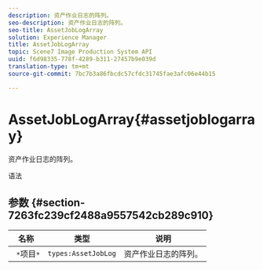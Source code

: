 ```yaml
---
description: 资产作业日志的阵列。
seo-description: 资产作业日志的阵列。
seo-title: AssetJobLogArray
solution: Experience Manager
title: AssetJobLogArray
topic: Scene7 Image Production System API
uuid: f6d98335-778f-4289-b311-27457b9e039d
translation-type: tm+mt
source-git-commit: 7bc7b3a86fbcdc57cfdc31745fae3afc06e44b15

---
```



# AssetJobLogArray{#assetjoblogarray}

资产作业日志的阵列。

语法

## 参数 {#section-7263fc239cf2488a9557542cb289c910}

| 名称 | 类型 | 说明 |
|---|---|---|
| ` *`项目`*` | `types:AssetJobLog` | 资产作业日志的阵列。 |

